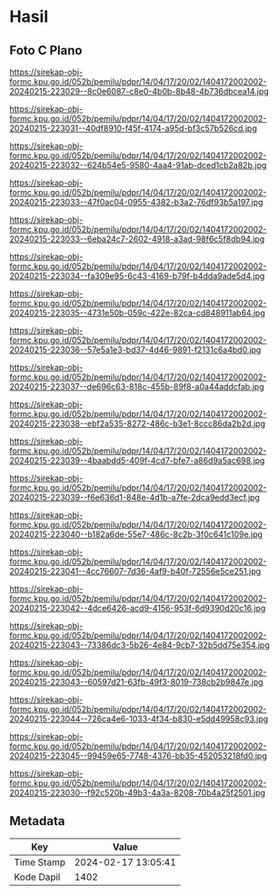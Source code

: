 # Hasil

## Foto C Plano

https://sirekap-obj-formc.kpu.go.id/052b/pemilu/pdpr/14/04/17/20/02/1404172002002-20240215-223029--8c0e6087-c8e0-4b0b-8b48-4b736dbcea14.jpg

https://sirekap-obj-formc.kpu.go.id/052b/pemilu/pdpr/14/04/17/20/02/1404172002002-20240215-223031--40df8910-f45f-4174-a95d-bf3c57b526cd.jpg

https://sirekap-obj-formc.kpu.go.id/052b/pemilu/pdpr/14/04/17/20/02/1404172002002-20240215-223032--624b54e5-9580-4aa4-91ab-dced1cb2a82b.jpg

https://sirekap-obj-formc.kpu.go.id/052b/pemilu/pdpr/14/04/17/20/02/1404172002002-20240215-223033--47f0ac04-0955-4382-b3a2-76df93b5a197.jpg

https://sirekap-obj-formc.kpu.go.id/052b/pemilu/pdpr/14/04/17/20/02/1404172002002-20240215-223033--6eba24c7-2602-4918-a3ad-98f6c5f8db94.jpg

https://sirekap-obj-formc.kpu.go.id/052b/pemilu/pdpr/14/04/17/20/02/1404172002002-20240215-223034--fa309e95-6c43-4169-b79f-b4dda9ade5d4.jpg

https://sirekap-obj-formc.kpu.go.id/052b/pemilu/pdpr/14/04/17/20/02/1404172002002-20240215-223035--4731e50b-059c-422e-82ca-cd848911ab64.jpg

https://sirekap-obj-formc.kpu.go.id/052b/pemilu/pdpr/14/04/17/20/02/1404172002002-20240215-223036--57e5a1e3-bd37-4d46-9891-f2131c6a4bd0.jpg

https://sirekap-obj-formc.kpu.go.id/052b/pemilu/pdpr/14/04/17/20/02/1404172002002-20240215-223037--de696c63-818c-455b-89f8-a0a44addcfab.jpg

https://sirekap-obj-formc.kpu.go.id/052b/pemilu/pdpr/14/04/17/20/02/1404172002002-20240215-223038--ebf2a535-8272-486c-b3e1-8ccc86da2b2d.jpg

https://sirekap-obj-formc.kpu.go.id/052b/pemilu/pdpr/14/04/17/20/02/1404172002002-20240215-223039--4baabdd5-409f-4cd7-bfe7-a86d9a5ac698.jpg

https://sirekap-obj-formc.kpu.go.id/052b/pemilu/pdpr/14/04/17/20/02/1404172002002-20240215-223039--f6e636d1-848e-4d1b-a7fe-2dca9edd3ecf.jpg

https://sirekap-obj-formc.kpu.go.id/052b/pemilu/pdpr/14/04/17/20/02/1404172002002-20240215-223040--b182a6de-55e7-486c-8c2b-3f0c641c109e.jpg

https://sirekap-obj-formc.kpu.go.id/052b/pemilu/pdpr/14/04/17/20/02/1404172002002-20240215-223041--4cc76607-7d36-4af9-b40f-72556e5ce251.jpg

https://sirekap-obj-formc.kpu.go.id/052b/pemilu/pdpr/14/04/17/20/02/1404172002002-20240215-223042--4dce6426-acd9-4156-953f-6d9390d20c16.jpg

https://sirekap-obj-formc.kpu.go.id/052b/pemilu/pdpr/14/04/17/20/02/1404172002002-20240215-223043--73386dc3-5b26-4e84-9cb7-32b5dd75e354.jpg

https://sirekap-obj-formc.kpu.go.id/052b/pemilu/pdpr/14/04/17/20/02/1404172002002-20240215-223043--60597d21-63fb-49f3-8019-738cb2b9847e.jpg

https://sirekap-obj-formc.kpu.go.id/052b/pemilu/pdpr/14/04/17/20/02/1404172002002-20240215-223044--726ca4e6-1033-4f34-b830-e5dd49958c93.jpg

https://sirekap-obj-formc.kpu.go.id/052b/pemilu/pdpr/14/04/17/20/02/1404172002002-20240215-223045--99459e65-7748-4376-bb35-452053218fd0.jpg

https://sirekap-obj-formc.kpu.go.id/052b/pemilu/pdpr/14/04/17/20/02/1404172002002-20240215-223030--f92c520b-49b3-4a3a-8208-70b4a25f2501.jpg


## Metadata

| Key        | Value               |
| ---------- | ------------------- |
| Time Stamp | 2024-02-17 13:05:41 |
| Kode Dapil | 1402                |



